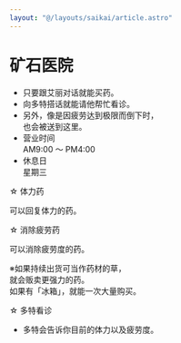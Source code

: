 ```yaml
---
layout: "@/layouts/saikai/article.astro"
---
```


# 矿石医院

- 只要跟艾丽对话就能买药。
- 向多特搭话就能请他帮忙看诊。
- 另外，像是因疲劳达到极限而倒下时，  
  也会被送到这里。
- 营业时间  
  AM9:00 ～ PM4:00
- 休息日  
  星期三

☆ 体力药

可以回复体力的药。

☆ 消除疲劳药

可以消除疲劳度的药。

※如果持续出货可当作药材的草，  
就会贩卖更强力的药。  
如果有「冰箱」，就能一次大量购买。

☆ 多特看诊

- 多特会告诉你目前的体力以及疲劳度。
